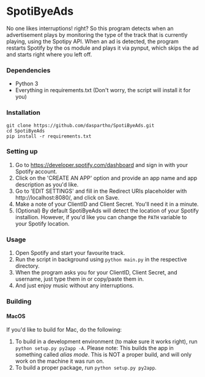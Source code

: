 # SpotiByeAds

No one likes interruptions! right? So this program detects when an advertisement plays by monitoring the type of the track that is currently playing, using the Spotipy API. 
When an ad is detected, the program restarts Spotify by the os module and plays it via pynput, which skips the ad and starts right where you left off.

### Dependencies

- Python 3
- Everything in requirements.txt (Don't worry, the script will install it for you)

### Installation
```
git clone https://github.com/daspartho/SpotiByeAds.git
cd SpotiByeAds
pip install -r requirements.txt
```

### Setting up

1. Go to https://developer.spotify.com/dashboard and sign in with your Spotify account.
2. Click on the 'CREATE AN APP' option and provide an app name and app description as you'd like.
3. Go to 'EDIT SETTINGS' and fill in the Redirect URIs placeholder with http://localhost:8080/, and click on Save.
4. Make a note of your ClientID and Client Secret. You'll need it in a minute.
5. (Optional) By default SpotiByeAds will detect the location of your Spotify installion. However, if you'd like you can change the `PATH` variable to your Spotify location. 

### Usage
1. Open Spotify and start your favourite track.
2. Run the script in background using `python main.py` in the respective directory.
3. When the program asks you for your ClientID, Client Secret, and username, just type them in or copy/paste them in.
4. And just enjoy music without any interruptions.

### Building
#### MacOS
If you'd like to build for Mac, do the following:
1. To build in a development environment (to make sure it works right), run `python setup.py py2app -A`. Please note: This builds the app in something called *alias mode*. This is NOT a proper build, and will only work on the machine it was run on.
2. To build a proper package, run `python setup.py py2app`. 
